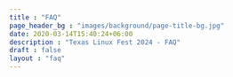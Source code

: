```yaml
---
title : "FAQ"
page_header_bg : "images/background/page-title-bg.jpg"
date: 2020-03-14T15:40:24+06:00
description : "Texas Linux Fest 2024 - FAQ"
draft : false
layout : "faq"
---
```

